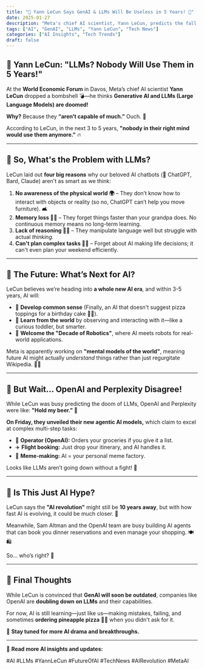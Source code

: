 ```yaml
---
title: "🤯 Yann LeCun Says GenAI & LLMs Will Be Useless in 5 Years! 🚀"
date: 2025-01-27
description: "Meta's chief AI scientist, Yann LeCun, predicts the fall of LLMs and the rise of a new AI paradigm. Is it time to say goodbye to ChatGPT?"
tags: ["AI", "GenAI", "LLMs", "Yann LeCun", "Tech News"]
categories: ["AI Insights", "Tech Trends"]
draft: false
---
```


## 🧠 Yann LeCun: "LLMs? Nobody Will Use Them in 5 Years!"  

At the **World Economic Forum** in Davos, Meta’s chief AI scientist **Yann LeCun** dropped a bombshell 💣—he thinks **Generative AI and LLMs (Large Language Models) are doomed!**  

**Why?** Because they **“aren’t capable of much.”** Ouch. 😬  

According to LeCun, in the next 3 to 5 years, **"nobody in their right mind would use them anymore."** 🔥  

---

## 🚨 So, What's the Problem with LLMs?  

LeCun laid out **four big reasons** why our beloved AI chatbots (👀 ChatGPT, Bard, Claude) aren't as smart as we think:  

1. **No awareness of the physical world 🌍** – They don’t know how to interact with objects or reality (so no, ChatGPT can’t help you move furniture). 🛋️  
2. **Memory loss 🧠❌** – They forget things faster than your grandpa does. No continuous memory means no long-term learning.  
3. **Lack of reasoning 🤷‍♂️** – They manipulate language well but struggle with actual *thinking.*  
4. **Can't plan complex tasks 📅❌** – Forget about AI making life decisions; it can't even plan your weekend efficiently.  

---

## 🔮 The Future: What’s Next for AI?  

LeCun believes we’re heading into **a whole new AI era**, and within 3-5 years, AI will:  

- 🧠 **Develop common sense** (Finally, an AI that doesn't suggest pizza toppings for a birthday cake 🎂🍕).  
- 👀 **Learn from the world** by observing and interacting with it—like a curious toddler, but smarter.  
- 🤖 **Welcome the "Decade of Robotics"**, where AI meets robots for real-world applications.  

Meta is apparently working on **"mental models of the world"**, meaning future AI might actually *understand* things rather than just regurgitate Wikipedia. 📖💡  

---

## 🤖 But Wait... OpenAI and Perplexity Disagree!  

While LeCun was busy predicting the doom of LLMs, OpenAI and Perplexity were like: **"Hold my beer." 🍺**  

**On Friday, they unveiled their new agentic AI models,** which claim to excel at complex multi-step tasks:  

- 🛒 **Operator (OpenAI):** Orders your groceries if you give it a list.  
- ✈️ **Flight booking:** Just drop your itinerary, and AI handles it.  
- 🤣 **Meme-making:** AI = your personal meme factory.  

Looks like LLMs aren’t going down without a fight! 🥊  

---

## 🎯 Is This Just AI Hype?  

LeCun says the **"AI revolution"** might still be **10 years away**, but with how fast AI is evolving, it could be much closer. 🚀  

Meanwhile, Sam Altman and the OpenAI team are busy building AI agents that can book you dinner reservations and even manage your shopping. 🍽️🛍️  

So... who’s right? 🤔  

---

## 🏁 Final Thoughts  

While LeCun is convinced that **GenAI will soon be outdated**, companies like OpenAI are **doubling down on LLMs** and their capabilities.  

For now, AI is still learning—just like us—making mistakes, failing, and sometimes **ordering pineapple pizza** 🍍🍕 when you didn't ask for it.  

👀 **Stay tuned for more AI drama and breakthroughs.**  

---

🔗 **Read more AI insights and updates:**  

#AI #LLMs #YannLeCun #FutureOfAI #TechNews #AIRevolution #MetaAI  

